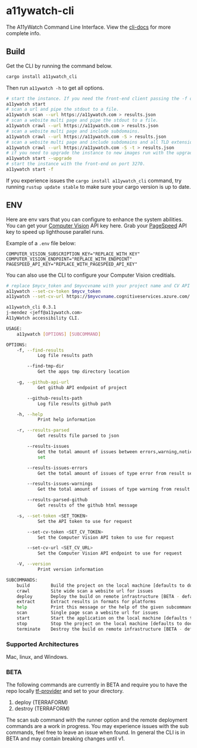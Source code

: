 # a11ywatch-cli

The A11yWatch Command Line Interface. View the [cli-docs](https://docs.a11ywatch.com/documentation/cli/) for more complete info.

## Build

Get the CLI by running the command below.

```sh
cargo install a11ywatch_cli
```

Then run `a11ywatch -h` to get all options.

```sh
# start the instance. If you need the front-end client passing the -f option [min of 1.25gb of memory required alloc to docker resource].
a11ywatch start
# scan a url and pipe the stdout to a file.
a11ywatch scan --url https://a11ywatch.com > results.json
# scan a website multi page and pipe the stdout to a file.
a11ywatch crawl --url https://a11ywatch.com > results.json
# scan a website multi page and include subdomains.
a11ywatch crawl --url https://a11ywatch.com -S > results.json
# scan a website multi page and include subdomains and all TLD extensions.
a11ywatch crawl --url https://a11ywatch.com -S -t > results.json
# if you need to upgrade the instance to new images run with the upgrade flag.
a11ywatch start --upgrade
# start the instance with the front-end on port 3270.
a11ywatch start -f
```

If you experience issues the `cargo install a11ywatch_cli` command, try running `rustup update stable` to make sure your cargo version is up to date.

## ENV

Here are env vars that you can configure to enhance the system abilities.
You can get your [Computer Vision](https://azure.microsoft.com/en-us/services/cognitive-services/computer-vision/) API key here.
Grab your [PageSpeed](https://developers.google.com/speed/docs/insights/v5/get-started#APIKey) API key to speed up lighthouse parallel runs.

Example of a `.env` file below:

```
COMPUTER_VISION_SUBSCRIPTION_KEY="REPLACE_WITH_KEY"
COMPUTER_VISION_ENDPOINT="REPLACE_WITH_ENDPOINT"
PAGESPEED_API_KEY="REPLACE_WITH_PAGESPEED_API_KEY"
```

You can also use the CLI to configure your Computer Vision creditials.

```sh
# replace $mycv_token and $myvcvname with your project name and CV API url
a11ywatch --set-cv-token $mycv_token
a11ywatch --set-cv-url https://$myvcvname.cognitiveservices.azure.com/
```

```sh
a11ywatch_cli 0.3.1
j-mendez <jeff@a11ywatch.com>
A11yWatch accessibility CLI.

USAGE:
    a11ywatch [OPTIONS] [SUBCOMMAND]

OPTIONS:
    -f, --find-results
            Log file results path

        --find-tmp-dir
            Get the apps tmp directory location

    -g, --github-api-url
            Get github API endpoint of project

        --github-results-path
            Log file results github path

    -h, --help
            Print help information

    -r, --results-parsed
            Get results file parsed to json

        --results-issues
            Get the total amount of issues between errors,warning,notice that occured for the result
            set

        --results-issues-errors
            Get the total amount of issues of type error from result set

        --results-issues-warnings
            Get the total amount of issues of type warning from result set

        --results-parsed-github
            Get results of the github html message

    -s, --set-token <SET_TOKEN>
            Set the API token to use for request

        --set-cv-token <SET_CV_TOKEN>
            Set the Computer Vision API token to use for request

        --set-cv-url <SET_CV_URL>
            Set the Computer Vision API endpoint to use for request

    -V, --version
            Print version information

SUBCOMMANDS:
    build        Build the project on the local machine [defaults to docker runtime]
    crawl        Site wide scan a website url for issues
    deploy       Deploy the build on remote infrastructure [BETA - defaults: GCP]
    extract      Extract results in formats for platforms
    help         Print this message or the help of the given subcommand(s)
    scan         Single page scan a website url for issues
    start        Start the application on the local machine [defaults to docker runtime]
    stop         Stop the project on the local machine [defaults to docker runtime]
    terminate    Destroy the build on remote infrastructure [BETA - defaults: GCP]
```

### Supported Architectures

Mac, linux, and Windows.

### BETA

The following commands are currently in BETA and require you to have the repo locally [tf-provider](https://github.com/A11yWatch/terraform-provider) and set to your directory.

1. deploy (TERRAFORM)
1. destroy (TERRAFORM)

The scan sub command with the runner option and the remote deployment commands are a work in progress. You may experience issues with the sub commands, feel free to leave an issue when found. In general the CLI is in BETA and may contain breaking changes until v1.
